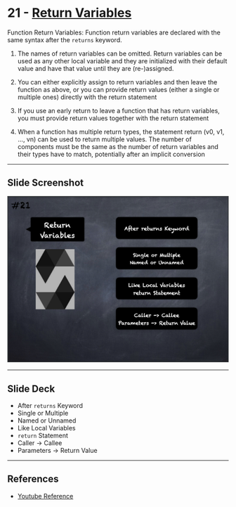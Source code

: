 # 21 - [Return Variables](Return%20Variables.md)
Function Return Variables: Function return variables are declared with the same syntax after the `returns` keyword. 

1.  The names of return variables can be omitted. Return variables can be used as any other local variable and they are initialized with their default value and have that value until they are (re-)assigned.
    
2.  You can either explicitly assign to return variables and then leave the function as above, or you can provide return values (either a single or multiple ones) directly with the return statement
    
3.  If you use an early return to leave a function that has return variables, you must provide return values together with the return statement
    
4.  When a function has multiple return types, the statement return (v0, v1, ..., vn) can be used to return multiple values. The number of components must be the same as the number of return variables and their types have to match, potentially after an implicit conversion
___
## Slide Screenshot
![021.png](../images/solidity101/021.png)
___
## Slide Deck
- After `returns` Keyword
- Single or Multiple
- Named or Unnamed
- Like Local Variables
- `return` Statement
- Caller -> Callee
- Parameters -> Return Value
___
## References
- [Youtube Reference](https://www.youtube.com/watch?v=TCl1IcGl_3I)


